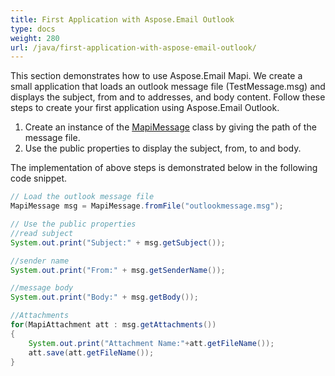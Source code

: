 ```yaml
---
title: First Application with Aspose.Email Outlook
type: docs
weight: 280
url: /java/first-application-with-aspose-email-outlook/
---
```



This section demonstrates how to use Aspose.Email Mapi. We create a small application that loads an outlook message file (TestMessage.msg) and displays the subject, from and to addresses, and body content. Follow these steps to create your first application using Aspose.Email Outlook.

1. Create an instance of the [MapiMessage](https://reference.aspose.com/email/java/com.aspose.email/MapiMessage) class by giving the path of the message file.
1. Use the public properties to display the subject, from, to and body.

The implementation of above steps is demonstrated below in the following code snippet.



~~~Java
// Load the outlook message file
MapiMessage msg = MapiMessage.fromFile("outlookmessage.msg");

// Use the public properties
//read subject
System.out.print("Subject:" + msg.getSubject());

//sender name
System.out.print("From:" + msg.getSenderName());

//message body
System.out.print("Body:" + msg.getBody());

//Attachments
for(MapiAttachment att : msg.getAttachments())
{
    System.out.print("Attachment Name:"+att.getFileName());
    att.save(att.getFileName());
}
~~~